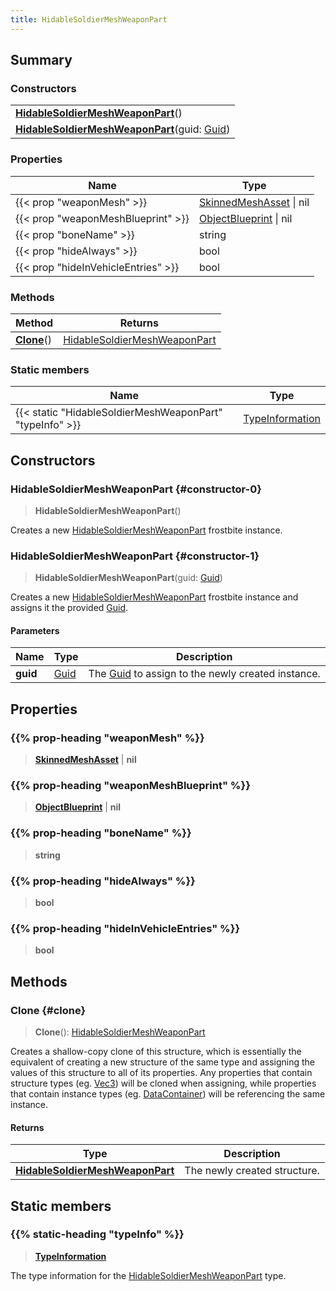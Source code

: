 ```yaml
---
title: HidableSoldierMeshWeaponPart
---
```


## Summary

### Constructors

|  |
| --- |
| **[HidableSoldierMeshWeaponPart](#constructor-0)**() |
| **[HidableSoldierMeshWeaponPart](#constructor-1)**(guid: [Guid](/vext/ref/shared/type/guid)) |

### Properties

| Name | Type |
| ---- | ---- |
| {{< prop "weaponMesh" >}} | [SkinnedMeshAsset](/vext/ref/fb/skinnedmeshasset) \| nil |
| {{< prop "weaponMeshBlueprint" >}} | [ObjectBlueprint](/vext/ref/fb/objectblueprint) \| nil |
| {{< prop "boneName" >}} | string |
| {{< prop "hideAlways" >}} | bool |
| {{< prop "hideInVehicleEntries" >}} | bool |

### Methods

| Method | Returns |
| ------ | ------- |
| **[Clone](#clone)**() | [HidableSoldierMeshWeaponPart](/vext/ref/fb/hidablesoldiermeshweaponpart) |

### Static members

| Name | Type |
| ---- | ---- |
| {{< static "HidableSoldierMeshWeaponPart" "typeInfo" >}} | [TypeInformation](/vext/ref/shared/type/typeinformation) |

## Constructors

### HidableSoldierMeshWeaponPart {#constructor-0}

> **HidableSoldierMeshWeaponPart**()

Creates a new [HidableSoldierMeshWeaponPart](/vext/ref/fb/hidablesoldiermeshweaponpart) frostbite instance.

### HidableSoldierMeshWeaponPart {#constructor-1}

> **HidableSoldierMeshWeaponPart**(guid: [Guid](/vext/ref/shared/type/guid))

Creates a new [HidableSoldierMeshWeaponPart](/vext/ref/fb/hidablesoldiermeshweaponpart) frostbite instance and assigns it the provided [Guid](/vext/ref/shared/type/guid).

#### Parameters

| Name | Type | Description |
| ---- | ---- | ----------- |
| **guid** | [Guid](/vext/ref/shared/type/guid) | The [Guid](/vext/ref/shared/type/guid) to assign to the newly created instance. |

## Properties

### {{% prop-heading "weaponMesh" %}}

> **[SkinnedMeshAsset](/vext/ref/fb/skinnedmeshasset)** \| **nil**

### {{% prop-heading "weaponMeshBlueprint" %}}

> **[ObjectBlueprint](/vext/ref/fb/objectblueprint)** \| **nil**

### {{% prop-heading "boneName" %}}

> **string**

### {{% prop-heading "hideAlways" %}}

> **bool**

### {{% prop-heading "hideInVehicleEntries" %}}

> **bool**

## Methods

### Clone {#clone}

> **Clone**(): [HidableSoldierMeshWeaponPart](/vext/ref/fb/hidablesoldiermeshweaponpart)

Creates a shallow-copy clone of this structure, which is essentially the equivalent of creating a new structure of the same type and assigning the values of this structure to all of its properties. Any properties that contain structure types (eg. [Vec3](/vext/ref/shared/type/vec3)) will be cloned when assigning, while properties that contain instance types (eg. [DataContainer](/vext/ref/shared/type/datacontainer)) will be referencing the same instance.

#### Returns

| Type | Description |
| ---- | ----------- |
| **[HidableSoldierMeshWeaponPart](/vext/ref/fb/hidablesoldiermeshweaponpart)** | The newly created structure. |

## Static members

### {{% static-heading "typeInfo" %}}

> **[TypeInformation](/vext/ref/shared/type/typeinformation)**

The type information for the [HidableSoldierMeshWeaponPart](/vext/ref/fb/hidablesoldiermeshweaponpart) type.

